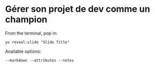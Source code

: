
# Gérer son projet de dev comme un champion

From the terminal, pop in:

  ```yo reveal:slide "Slide Title"```

Available options:

 ```--markdown --attributes --notes```
